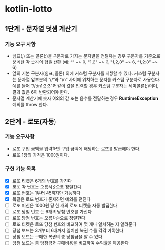 # kotlin-lotto

## 1단계 - 문자열 덧셈 계산기

### 기능 요구 사항

- 쉼표(,) 또는 콜론(:)을 구분자로 가지는 문자열을 전달하는 경우 구분자를 기준으로 분리한 각 숫자의 합을 반환 (예: “” => 0, "1,2" => 3, "1,2,3" => 6, “1,2:3” => 6)
- 앞의 기본 구분자(쉼표, 콜론) 외에 커스텀 구분자를 지정할 수 있다. 커스텀 구분자는 문자열 앞부분의 “//”와 “\n” 사이에 위치하는 문자를 커스텀 구분자로 사용한다. 예를 들어 “//;\n1;2;3”과 같이 값을 입력할 경우 커스텀 구분자는 세미콜론(;)이며, 결과 값은 6이 반환되어야 한다.
- 문자열 계산기에 숫자 이외의 값 또는 음수를 전달하는 경우 **RuntimeException** 예외를 throw 한다.


## 2단계 - 로또(자동)

### 기능 요구사항

- 로또 구입 금액을 입력하면 구입 금액에 해당하는 로또를 발급해야 한다.
- 로또 1장의 가격은 1000원이다.

### 구현 기능 목록

- [x] 로또 티켓은 6개의 번호를 가진다
- [x] 로또 각 번호는 오름차순으로 정렬한다
- [x] 로또 번호는 1부터 45까지만 가능하다
- [x] 똑같은 로또 번호가 존재하면 예외를 던진다
- [ ] 로또 머신은 1000원 당 한 개의 로또 티켓을 자동 발급한다
- [ ] 로또 당첨 번호 는 6개의 당첨 번호를 가진다
- [ ] 로또 당첨 번호는 오름차순으로 정렬한다
- [ ] 로또 티켓은 로또 당첨 번호와 비교하여 몇 개나 일치하는 지 알려준다
- [ ] 당첨 보드는 3개부터 6개까지 일치한 복권 수를 각각 기록한다
- [ ] 당첨 보드는 구매한 복권의 총 당첨금을 알  수 있다
- [ ] 당첨 보드는 총 당첨금과 구매비용을 비교하여 수익률을 제공한다 
